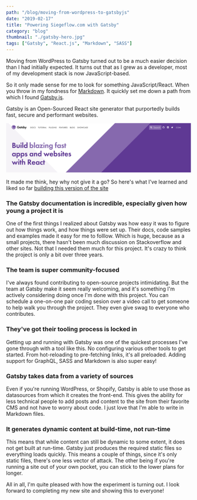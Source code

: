 ```yaml
---
path: "/blog/moving-from-wordpress-to-gatsbyjs"
date: "2019-02-17"
title: "Powering Siegeflow.com with Gatsby"
category: "blog"
thumbnail: "./gatsby-hero.jpg"
tags: ["Gatsby", "React.js", "Markdown", "SASS"]
---
```


Moving from WordPress to Gatsby turned out to be a much easier decision than I had initially expected. It turns out that as I grew as a developer, most of my development stack is now JavaScript-based. 

So it only made sense for me to look for something JavaScript/React. When you  throw in my fondness for [Markdown](https://en.wikipedia.org/wiki/Markdown). It quickly set me down a path from which I found [Gatsby.js](https://www.gatsbyjs.org/).

Gatsby is an Open-Sourced React site generator that purportedly builds fast, secure and performant websites.

![Gatsby's Home Page - Build Blazing Fast Websites](./gatsby-hero.png)

It made me think, hey why not give it a go? So here's what I've learned and liked so far [building this version of the site](https://github.com/shaunyap/siegeflowv4)

### The Gatsby documentation is incredible, especially given how young a project it is
One of the first things I realized about Gatsby was how easy it was to figure out how things work, and how things were set up. Their docs, code samples and examples made it easy for me to folllow. Which is huge, because as a small projects, there hasn't been much discussion on Stackoverflow and other sites. Not that I needed them much for this project. It's crazy to think the project is only a bit over three years.

### The team is super community-focused
I've always found contributing to open-source projects intimidating. But the team at Gatsby make it seem really welcoming, and it's something I'm actively considering doing once I'm done with this project. You can schedule a one-on-one pair coding sesion over a video call to get someone to help walk you through the project. They even give swag to everyone who contributes.

### They've got their tooling process is locked in
Getting up and running with Gatsby was one of the quickest processes I've gone through with a tool like this. No configuring various other tools to get started. From hot-reloading to pre-fetching links, it's all preloaded. Adding support for GraphQL, SASS and Markdown is also super easy!

### Gatsby takes data from a variety of sources
Even if you're running WordPress, or Shopify, Gatsby is able to use those as datasources from which it creates the front-end. This gives the ability for less technical people to add posts and content to the site from their favorite CMS and not have to worry about code. I just love that I'm able to write in Markdown files.

### It generates dynamic content at build-time, not run-time
This means that while content can still be dynamic to some extent, it does not get built at run-time. Gatsby just produces the required static files so everything loads quickly. This means a couple of things, since it's only static files, there's one less vector of attack. The other being if you're running a site out of your own pocket, you can stick to the lower plans for longer.

All in all, I'm quite pleased with how the experiment is turning out. I look forward to completing my new site and showing this to everyone!